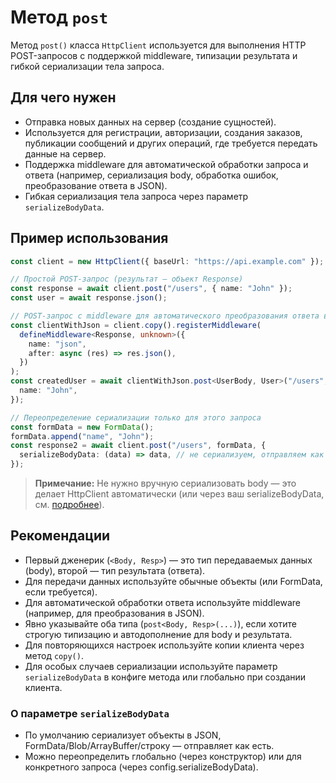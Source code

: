 # Метод `post`

Метод `post()` класса `HttpClient` используется для выполнения HTTP POST-запросов с поддержкой middleware, типизации результата и гибкой сериализации тела запроса.

## Для чего нужен

- Отправка новых данных на сервер (создание сущностей).
- Используется для регистрации, авторизации, создания заказов, публикации сообщений и других операций, где требуется передать данные на сервер.
- Поддержка middleware для автоматической обработки запроса и ответа (например, сериализация body, обработка ошибок, преобразование ответа в JSON).
- Гибкая сериализация тела запроса через параметр `serializeBodyData`.

## Пример использования

```ts
const client = new HttpClient({ baseUrl: "https://api.example.com" });

// Простой POST-запрос (результат — объект Response)
const response = await client.post("/users", { name: "John" });
const user = await response.json();

// POST-запрос с middleware для автоматического преобразования ответа в JSON
const clientWithJson = client.copy().registerMiddleware(
  defineMiddleware<Response, unknown>({
    name: "json",
    after: async (res) => res.json(),
  })
);
const createdUser = await clientWithJson.post<UserBody, User>("/users", {
  name: "John",
});

// Переопределение сериализации только для этого запроса
const formData = new FormData();
formData.append("name", "John");
const response2 = await client.post("/users", formData, {
  serializeBodyData: (data) => data, // не сериализуем, отправляем как есть
});
```

> **Примечание:** Не нужно вручную сериализовать body — это делает HttpClient автоматически (или через ваш serializeBodyData, см. [подробнее](/methoods/serialize-body-data)).

## Рекомендации

- Первый дженерик (`<Body, Resp>`) — это тип передаваемых данных (body), второй — тип результата (ответа).
- Для передачи данных используйте обычные объекты (или FormData, если требуется).
- Для автоматической обработки ответа используйте middleware (например, для преобразования в JSON).
- Явно указывайте оба типа (`post<Body, Resp>(...)`), если хотите строгую типизацию и автодополнение для body и результата.
- Для повторяющихся настроек используйте копии клиента через метод `copy()`.
- Для особых случаев сериализации используйте параметр `serializeBodyData` в конфиге метода или глобально при создании клиента.

### О параметре `serializeBodyData`

- По умолчанию сериализует объекты в JSON, FormData/Blob/ArrayBuffer/строку — отправляет как есть.
- Можно переопределить глобально (через конструктор) или для конкретного запроса (через config.serializeBodyData).
